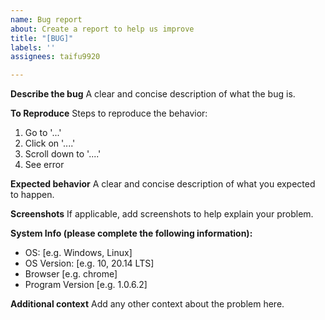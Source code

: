 ```yaml
---
name: Bug report
about: Create a report to help us improve
title: "[BUG]"
labels: ''
assignees: taifu9920

---
```


**Describe the bug**
A clear and concise description of what the bug is.

**To Reproduce**
Steps to reproduce the behavior:
1. Go to '...'
2. Click on '....'
3. Scroll down to '....'
4. See error

**Expected behavior**
A clear and concise description of what you expected to happen.

**Screenshots**
If applicable, add screenshots to help explain your problem.

**System Info (please complete the following information):**
 - OS: [e.g. Windows, Linux]
 - OS Version: [e.g. 10, 20.14 LTS]
 - Browser [e.g. chrome]
 - Program Version [e.g. 1.0.6.2]

**Additional context**
Add any other context about the problem here.

